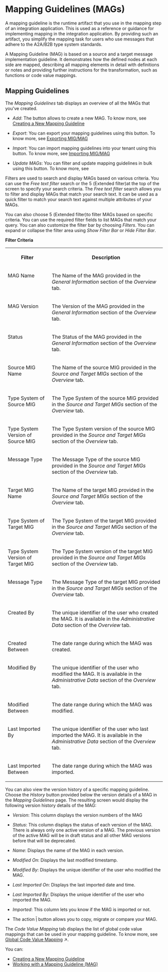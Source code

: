 <!-- loio42124f465fc0472a8ab0de30aa14edef -->

<link rel="stylesheet" type="text/css" href="../css/sap-icons.css"/>

# Mapping Guidelines \(MAGs\)



A mapping guideline is the runtime artifact that you use in the mapping step of an integration application. This is used as a reference or guidance for implementing mapping in the integration application. By providing such an artifact, you simplify the mapping task for users who use messages that adhere to the A2A/B2B type system standards.

A Mapping Guideline \(MAG\) is based on a source and a target message implementation guideline. It demonstrates how the defined nodes at each side are mapped, describing all mapping elements in detail with definitions or notes and providing further instructions for the transformation, such as functions or code value mappings.



<a name="loio42124f465fc0472a8ab0de30aa14edef__section_cl4_ttt_d4b"/>

## Mapping Guidelines

The *Mapping Guidelines* tab displays an overview of all the MAGs that you've created.

-   *Add*: The button allows to create a new MAG. To know more, see [Creating a New Mapping Guideline](creating-a-new-mapping-guideline-a42920e.md)

-   *Export*: You can export your mapping guidelines using this button. To know more, see [Exporting MIG/MAG](exporting-mig-mag-c8bba26.md)
-   *Import*: You can import mapping guidelines into your tenant using this button. To know more, see [Importing MIG/MAG](importing-mig-mag-7139aad.md)
-   *Update MAGs*: You can filter and update mapping guidelines in bulk using this button. To know more, see

Filters are used to search and display MAGs based on various criteria. You can use the *Free text filter* search or the <span class="SAP-icons"></span> \(Extended filter\)at the top of the screen to specify your search criteria. The *Free text filter* search allows you to filter and display MAGs that match your search text. It can be used as a quick filter to match your search text against multiple attributes of your MAGs.

You can also choose <span class="SAP-icons"></span> \(Extended filter\)to filter MAGs based on specific criteria. You can use the required filter fields to list MAGs that match your query. You can also customize the filter bar by choosing *Filters*. You can expand or collapse the filter area using *Show Filter Bar* or *Hide Filter Bar*.

**Filter Criteria**


<table>
<tr>
<th valign="top">

Filter

</th>
<th valign="top">

Description

</th>
</tr>
<tr>
<td valign="top">

MAG Name

</td>
<td valign="top">

The Name of the MAG provided in the *General Information* section of the *Overview* tab.

</td>
</tr>
<tr>
<td valign="top">

MAG Version

</td>
<td valign="top">

The Version of the MAG provided in the *General Information* section of the *Overview* tab.

</td>
</tr>
<tr>
<td valign="top">

Status

</td>
<td valign="top">

The Status of the MAG provided in the *General Information* section of the *Overview* tab.

</td>
</tr>
<tr>
<td valign="top">

Source MIG Name

</td>
<td valign="top">

The Name of the source MIG provided in the *Source and Target MIGs* section of the *Overview* tab.

</td>
</tr>
<tr>
<td valign="top">

Type System of Source MIG

</td>
<td valign="top">

The Type System of the source MIG provided in the *Source and Target MIGs* section of the *Overview* tab.

</td>
</tr>
<tr>
<td valign="top">

Type System Version of Source MIG

</td>
<td valign="top">

The Type System version of the source MIG provided in the *Source and Target MIGs* section of the *Overview* tab.

</td>
</tr>
<tr>
<td valign="top">

Message Type

</td>
<td valign="top">

The Message Type of the source MIG provided in the *Source and Target MIGs* section of the *Overview* tab.

</td>
</tr>
<tr>
<td valign="top">

Target MIG Name

</td>
<td valign="top">

The Name of the target MIG provided in the *Source and Target MIGs* section of the *Overview* tab.

</td>
</tr>
<tr>
<td valign="top">

Type System of Target MIG

</td>
<td valign="top">

The Type System of the target MIG provided in the *Source and Target MIGs* section of the *Overview* tab.

</td>
</tr>
<tr>
<td valign="top">

Type System Version of Target MIG

</td>
<td valign="top">

The Type System version of the target MIG provided in the *Source and Target MIGs* section of the *Overview* tab.

</td>
</tr>
<tr>
<td valign="top">

Message Type

</td>
<td valign="top">

The Message Type of the target MIG provided in the *Source and Target MIGs* section of the *Overview* tab.

</td>
</tr>
<tr>
<td valign="top">

Created By

</td>
<td valign="top">

The unique identifier of the user who created the MAG. It is available in the *Administrative Data* section of the *Overview* tab.

</td>
</tr>
<tr>
<td valign="top">

Created Between

</td>
<td valign="top">

The date range during which the MAG was created.

</td>
</tr>
<tr>
<td valign="top">

Modified By

</td>
<td valign="top">

The unique identifier of the user who modified the MAG. It is available in the *Administrative Data* section of the *Overview* tab.

</td>
</tr>
<tr>
<td valign="top">

Modified Between

</td>
<td valign="top">

The date range during which the MAG was modified.

</td>
</tr>
<tr>
<td valign="top">

Last Imported By

</td>
<td valign="top">

The unique identifier of the user who last imported the MAG. It is available in the *Administrative Data* section of the *Overview* tab.

</td>
</tr>
<tr>
<td valign="top">

Last Imported Between

</td>
<td valign="top">

The date range during which the MAG was imported.

</td>
</tr>
</table>

You can also view the version history of a specific mapping guideline. Choose the *History* button provided below the version details of a MAG in the *Mapping Guidelines* page. The resulting screen would display the following version history details of the MAG:

-   *Version*: This column displays the version numbers of the MAG

-   *Status*: This column displays the status of each version of the MAG. There is always only one active version of a MAG. The previous version of the active MAG will be in draft status and all other MAG versions before that will be deprecated.

-   *Name*: Displays the name of the MAG in each version.

-   *Modified On*: Displays the last modified timestamp.

-   *Modified By*: Displays the unique identifier of the user who modified the MAG.

-   *Last Imported On*: Displays the last imported date and time.

-   *Last Imported By*: Displays the unique identifier of the user who imported the MAG.
-   *Imported*: This column lets you know if the MAG is imported or not.
-   The action <span class="SAP-icons"></span> button allows you to copy, migrate or compare your MAG.

The *Code Value Mapping* tab displays the list of global code value mappings that can be used in your mapping guideline. To know more, see [Global Code Value Mapping](https://help.sap.com/viewer/368c481cd6954bdfa5d0435479fd4eaf/Cloud/en-US/fd1d3ff10e0f406f95924d5f77c7f6b1.html "Know more about the Code Value Mapping tab in the Mapping Guidelines page.") :arrow_upper_right:.



You can:

-   [Creating a New Mapping Guideline](creating-a-new-mapping-guideline-a42920e.md)
-   [Working with a Mapping Guideline \(MAG\)](working-with-a-mapping-guideline-mag-0803ca6.md)

